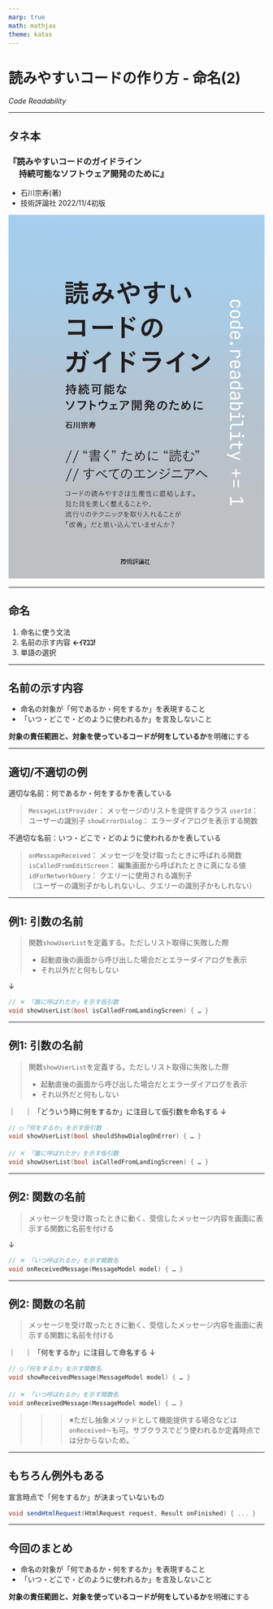 ```yaml
---
marp: true
math: mathjax
theme: katas
---
```

<!-- 
size: 16:9
paginate: true
-->
<!-- header: 勉強会# ― エンジニアとしての解像度を高めるための勉強会-->

# 読みやすいコードの作り方 - 命名(2)

_Code Readability_

---

## タネ本

### 『読みやすいコードのガイドライン<br>　 持続可能なソフトウェア開発のために』
* 石川宗寿(著)
* 技術評論社 2022/11/4初版

![bg right:30% 90%](assets/12-book.jpg)

---

## 命名

1. 命名に使う文法
2. 名前の示す内容 **←ｲﾏｺｺ!**
3. 単語の選択

---

## 名前の示す内容

* 命名の対象が「何であるか・何をするか」を表現すること
* 「いつ・どこで・どのように使われるか」を言及しないこと

**対象の責任範囲と、対象を使っているコードが何をしているか**を明確にする

---

## 適切/不適切の例

適切な名前：何であるか・何をするかを表している

> `MessageListProvider`： メッセージのリストを提供するクラス
> `userId`： ユーザーの識別子
> `showErrorDialog`： エラーダイアログを表示する関数

不適切な名前：いつ・どこで・どのように使われるかを表している

> `onMessageReceived`： メッセージを受け取ったときに呼ばれる関数
> `isCalledFromEditScreen`： 編集画面から呼ばれたときに真になる値
> `idForNetworkQuery`： クエリーに使用される識別子<br>（ユーザーの識別子かもしれないし、クエリーの識別子かもしれない）

---

## 例1: 引数の名前

> 関数`showUserList`を定義する。ただしリスト取得に失敗した際
> * 起動直後の画面から呼び出した場合だとエラーダイアログを表示
> * それ以外だと何もしない

↓

```cpp
// ✕ 「誰に呼ばれたか」を示す仮引数
void showUserList(bool isCalledFromLandingScreen) { … }
```

---

## 例1: 引数の名前

> 関数`showUserList`を定義する。ただしリスト取得に失敗した際
> * 起動直後の画面から呼び出した場合だとエラーダイアログを表示
> * それ以外だと何もしない

｜　
｜ 「どういう時に何をするか」に注目して仮引数を命名する <!-- 失敗時にダイアログを表示する、が正しい。起動直後の画面から呼び出した場合に、ではない -->
↓

```cpp
// ◯「何をするか」を示す仮引数
void showUserList(bool shouldShowDialogOnError) { … }

// ✕ 「誰に呼ばれたか」を示す仮引数
void showUserList(bool isCalledFromLandingScreen) { … }
```

<!-- ◯とはいえ、引数で処理を変えるというのは、複数の制御が結合している制御結合になっているかもしれないことに注意。 -->

---

## 例2: 関数の名前

> メッセージを受け取ったときに動く、受信したメッセージ内容を画面に表示する関数に名前を付ける

↓

```cpp
// ✕ 「いつ呼ばれるか」を示す関数名
void onReceivedMessage(MessageModel model) { … }
```

---

## 例2: 関数の名前

> メッセージを受け取ったときに動く、受信したメッセージ内容を画面に表示する関数に名前を付ける

｜　
｜ 「何をするか」に注目して命名する <!-- 失敗時にダイアログを表示する、が正しい。起動直後の画面から呼び出した場合に、ではない -->
↓

```cpp
// ◯「何をするか」を示す関数名
void showReceivedMessage(MessageModel model) { … }

// ✕ 「いつ呼ばれるか」を示す関数名
void onReceivedMessage(MessageModel model) { … }
```
>>> ※ただし抽象メソッドとして機能提供する場合などは`onReceived～`も可。サブクラスでどう使われるか定義時点では分からないため。`

<!-- 一方でonReceivedMessageでも分かりやすいという気持ちも分かる。何のための処理かが分かるから。
でも、他の関数は「何をする」という意味で命名しているのにこちらは「いつ呼ばれる」と、方向性が異なっていることには留意してほしい。
 -->

<!-- もっと考えると、showReceivedMessageもなぜ呼ばれたかが意味に乗っているので
さらに「Received」を外してshowMessage(...)で良いかもしれない。ただしそこまで考えると今度は
汎用的になりすぎて使い方が分からないという話にもなるし、あるいはこの手のイベント受信で動くメソッドは
privateで定義されることが多いので、今のshowReceivedMessageで十分かもしれない。
ここでベストを決めるには情報が足りないので出来ないが、皆さんの環境ではこうした追加のコンテキストも含めて考えてほしい
 -->


---

## もちろん例外もある

宣言時点で「何をするか」が決まっていないもの

```cs
void sendHtmlRequest(HtmlRequest request, Result onFinished) { ... }
```



---

## 今回のまとめ

* 命名の対象が「何であるか・何をするか」を表現すること
* 「いつ・どこで・どのように使われるか」を言及しないこと

**対象の責任範囲と、対象を使っているコードが何をしているか**を明確にする
